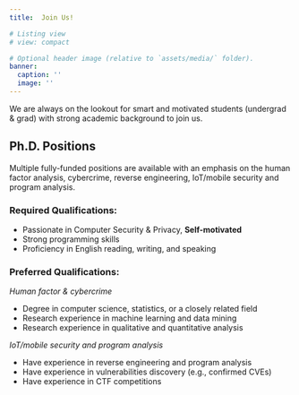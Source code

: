 ```yaml
---
title:  Join Us!

# Listing view
# view: compact

# Optional header image (relative to `assets/media/` folder).
banner:
  caption: ''
  image: ''
---
```


We are always on the lookout for smart and motivated students (undergrad & grad) with strong academic background to join us. 

## Ph.D. Positions
Multiple fully-funded positions are available with an emphasis on the human factor analysis, cybercrime, reverse engineering, IoT/mobile security and program analysis.

### Required Qualifications:

- Passionate in Computer Security & Privacy, **Self-motivated**
- Strong programming skills
- Proficiency in English reading, writing, and speaking

### Preferred Qualifications:
*Human factor & cybercrime* 

- Degree in computer science, statistics, or a closely related field
- Research experience in machine learning and data mining
- Research experience in qualitative and quantitative analysis

*IoT/mobile security and program analysis*

- Have experience in reverse engineering and program analysis
- Have experience in vulnerabilities discovery (e.g., confirmed CVEs)
- Have experience in CTF competitions
